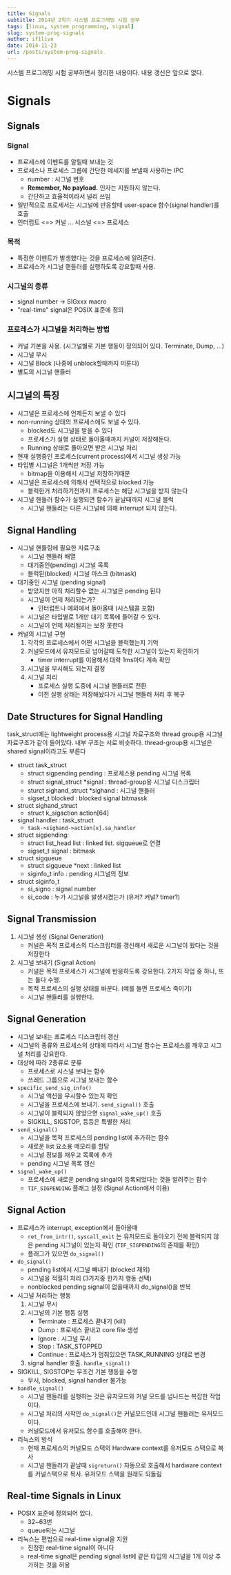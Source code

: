 ```yaml
---
title: Signals
subtitle: 2014년 2학기 시스템 프로그래밍 시험 공부
tags: [linux, system programming, signal]
slug: system-prog-signals
author: if1live
date: 2014-11-23
url: /posts/system-prog-signals
---
```


시스템 프로그래밍 시험 공부하면서 정리한 내용이다. 내용 갱신은 앞으로 없다.

# Signals

## Signals
### Signal
* 프로세스에 이벤트를 알릴때 보내는 것
* 프로세스나 프로세스 그룹에 간단한 메세지를 보낼때 사용하는 IPC
    * number : 시그널 번호
    * **Remember, No payload.** 인자는 지원하지 않는다.
    * 간단하고 효율적이라서 널리 쓰임
* 일반적으로 프로세서는 시그널에 반응할때 user-space 함수(signal handler)를 호출
* 인터럽트 <=> 커널 ... 시스널 <=> 프로세스

### 목적
* 특정한 이벤트가 발생했다는 것을 프로세스에 알려준다.
* 프로세스가 시그널 핸들러를 실행하도록 강요할때 사용.

### 시그널의 종류
* signal number -> SIGxxx macro
* "real-time" signal은 POSIX 표준에 정의

### 프로레스가 시그널을 처리하는 방법
* 커널 기본을 사용. (시그널별로 기본 행동이 정의되어 있다. Terminate, Dump, ...)
* 시그널 무시
* 시그널 Block (나중에 unblock할때까지 미룬다)
* 별도의 시그널 핸들러

## 시그널의 특징
* 시그널은 프로세스에 언제든지 보낼 수 있다
* non-running 상태의 프로세스에도 보낼 수 있다.
    * blocked도 시그널을 받을 수 있다
    * 프로세스가 실행 상태로 돌아올때까지 커널이 저장해둔다.
    * Running 상태로 돌아오면 받은 시그널 처리
* 현재 실행중인 프로세스(current process)에서 시그널 생성 가능
* 타입별 시그널은 1개씩만 저장 가능
    * bitmap을 이용해서 시그널 저장하기때문
* 시그널은 프로세스에 의해서 선택적으로 blocked 가능
    * 블럭한거 처리하기전까지 프로세스는 해당 시그널을 받지 않는다
* 시그널 핸들러 함수가 실행되면 함수가 끝날때까지 시그널 블럭
    * 시그널 핸들러는 다른 시그널에 의해 interrupt 되지 않는다.

## Signal Handling
* 시그널 핸들링에 필요한 자료구조
    * 시그널 핸들러 배열
    * 대기중인(pending) 시그널 목록
    * 블럭된(blocked) 시그널 마스크 (bitmask)
* 대기중인 시그널 (pending signal)
    * 받았지만 아직 처리할수 없는 시그널은 pending 된다
    * 시그널이 언제 처리되는가?
        * 인터럽트나 예외에서 돌아올때 (시스템콜 포함)
    * 시그널은 타입별로 1개만 대기 목록에 들어갈 수 있다.
    * 시그널이 언제 처리될지는 보장 못한다
* 커널의 시그널 구현
    1. 각각의 프로세스에서 어떤 시그널을 블럭했는지 기억
    2. 커널모드에서 유저모드로 넘어갈때 도착한 시그널이 있는지 확인하기
        * timer interrupt를 이용해서 대략 1ms마다 계속 확인
    3. 시그널을 무시해도 되는지 결정
    4. 시그널 처리
        * 프로세스 실행 도중에 시그널 핸들러로 전환
        * 이전 실행 상태는 저장해놨다가 시그널 핸들러 처리 후 복구

## Date Structures for Signal Handling
task_struct에는 lightweight process용 시그널 자료구조와 thread group용 시그널 자료구조가 같이 들어있다. 내부 구조는 서로 비슷하다. thread-group용 시그널은 shared signal이라고도 부른다

* struct task_struct
    * struct sigpending pending : 프로세스용 pending 시그널 목록
    * struct signal_struct *signal : thread-group용 시그널 디스크립터
    * sturct sighand_struct *sighand : 시그널 핸들러
    * sigset_t blocked : blocked signal bitmassk
* struct sighand_struct
    * struct k_sigaction action[64]
* signal handler : task_struct
    * ```task->sighand->action[x].sa_handler```
* struct sigpending:
    * struct list_head list : linked list. sigqueue로 연결
    * sigset_t signal : bitmask
* struct sigqueue
    * struct sigqueue *next : linked list
    * siginfo_t info : pending 시그널의 정보
* struct siginfo_t
    * si_signo : signal number
    * si_code : 누가 시그널을 발생시켰는가 (유저? 커널? timer?)


## Signal Transmission
1. 시그널 생성 (Signal Generation)
    * 커널은 목적 프로세스의 디스크립터를 갱신해서 새로운 시그널이 왔다는 것을 저장한다
2. 시그널 보내기 (Signal Action)
    * 커널은 목적 프로세스가 시그널에 반응하도록 강요한다. 2가지 작업 중 하나, 또는 둘다 수행.
    * 목적 프로세스의 실행 상태를 바꾼다. (예를 들면 프로세스 죽이기)
    * 시그널 핸들러를 실행한다. 

## Signal Generation
* 시그널 보내는 프로세스 디스크립터 갱신
* 시그널의 종류와 프로세스의 상태에 따라서 시그널 함수는 프로세스를 깨우고 시그널 처리를 강요한다.
* 대상에 따라 2종류로 분류
    * 프로세스로 시스널 보내는 함수
    * 쓰레드 그룹으로 시그널 보내는 함수 
* ```specific_send_sig_info()```
    * 시그널 액션을 무시할수 있는지 확인
    * 시그널을 프로세스에 보내기. ```send_signal()``` 호출
    * 시그널이 블럭되지 않았으면 ```signal_wake_up()``` 호출
    * SIGKILL, SIGSTOP, 등등은 특별한 처리
* ```send_signal()```
    * 시그널을 목적 프로세스의 pending list에 추가하는 함수
    * 새로운 list 요소용 메모리를 할당
    * 시그널 정보를 채우고 목록에 추가
    * pending 시그널 목록 갱신
* ```signal_wake_up()```
    * 프로세스에 새로운 pending singal이 등록되었다는 것을 알려주는 함수
    * ```TIF_SIGPENDING``` 플래그 설정 (Signal Action에서 이용)


## Signal Action
* 프로세스가 interrupt, exception에서 돌아올때
    * ```ret_from_intr()```, ```syscall_exit``` 는 유저모드로 돌아오기 전에 블럭되지 않은 pending 시그널이 있는지 확인 (```TIF_SIGPENDING```의 존재를 확인)
    * 플래그가 있으면 ```do_signal()```
* ```do_signal()```
    * pending list에서 시그널 빼내기 (blocked 제외)
    * 시그널을 적절히 처리 (3가지중 한가지 행동 선택)
    * nonblocked pending signal이 없을때까지 do_signal()을 반복
* 시그널 처리하는 행동
    1. 시그널 무시
    2. 시그널의 기본 행동 실행
        * Terminate : 프로세스 끝내기 (kill)
        * Dump : 프로세스 끝내고 core file 생성
        * Ignore : 시그널 무시
        * Stop : TASK_STOPPED
        * Continue : 프로세스가 멈춰있으면 TASK_RUNNING 상태로 변경
    3. signal handler 호출. ```handle_signal()```
* SIGKILL, SIGSTOP는 무조건 기본 행동을 수행
    * 무시, blocked, signal handler 불가능
* ```handle_signal()```
    * 시그널 핸들러를 실행하는 것은 유저모드와 커널 모드를 넘나드는 복잡한 작업이다.
    * 시그널 처리의 시작인 ```do_signal()```은 커널모드인데 시그널 핸들러는 유저모드이다.
    * 커널모드에서 유저모드 함수를 호출해야 한다.
* 리눅스의 방식
    * 현재 프로세스의 커널모드 스택의 Hardware context를 유저모드 스택으로 복사
    * 시그널 핸들러가 끝날때 ```sigreturn()``` 자동으로 호출해서 hardware context를 커널스택으로 복사. 유저모드 스택을 원래도 되돌림
    
## Real-time Signals in Linux
* POSIX 표준에 정의되어 있다.
    * 32~63번
    * queue되는 시그널
* 리눅스는 편법으로 real-time signal을 지원
    * 진정한 real-time signal이 아니다
    * real-time signal은 pending signal list에 같은 타입의 시그널을 1개 이상 추가하는 것을 허용



